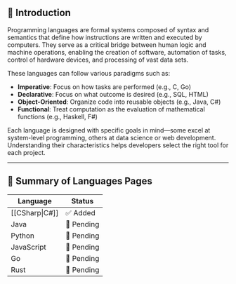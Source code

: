## 📝 **Introduction**

Programming languages are formal systems composed of syntax and semantics that define how instructions are written and executed by computers. They serve as a critical bridge between human logic and machine operations, enabling the creation of software, automation of tasks, control of hardware devices, and processing of vast data sets.

These languages can follow various paradigms such as:

- **Imperative**: Focus on how tasks are performed (e.g., C, Go)
- **Declarative**: Focus on what outcome is desired (e.g., SQL, HTML)
- **Object-Oriented**: Organize code into reusable objects (e.g., Java, C#)
- **Functional**: Treat computation as the evaluation of mathematical functions (e.g., Haskell, F#)

Each language is designed with specific goals in mind—some excel at system-level programming, others at data science or web development. Understanding their characteristics helps developers select the right tool for each project.

---

## 📅 **Summary of Languages Pages**

| Language       | Status     |
| -------------- | ---------- |
| [[CSharp\|C#]] | ✅ Added    |
| Java           | 🚧 Pending |
| Python         | 🚧 Pending |
| JavaScript     | 🚧 Pending |
| Go             | 🚧 Pending |
| Rust           | 🚧 Pending |
